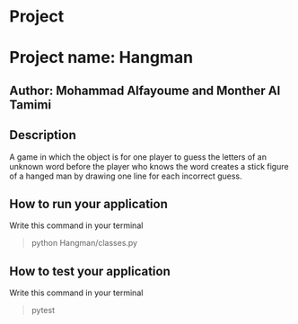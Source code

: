 # Project

# Project name: Hangman

## Author: Mohammad Alfayoume and Monther Al Tamimi

## Description

A game in which the object is for one player to guess the letters of an unknown word before the player who knows the word creates a stick figure of a hanged man by drawing one line for each incorrect guess.

## How to run your application

Write this command in your terminal

>python Hangman/classes.py

## How to test your application

Write this command in your terminal

>pytest